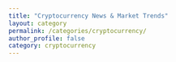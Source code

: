 ```yaml
---
title: "Cryptocurrency News & Market Trends"
layout: category
permalink: /categories/cryptocurrency/
author_profile: false
category: cryptocurrency
---
```

